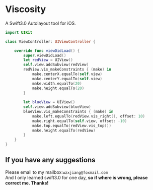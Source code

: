 # Viscosity
A Swift3.0 Autolayout tool for iOS.

```swift
import UIKit

class ViewController: UIViewController {

    override func viewDidLoad() {
        super.viewDidLoad()
        let redView = UIView()
        self.view.addSubview(redView)
        redView.vis_makeConstraints { (make) in
            make.centerX.equalTo(self.view)
            make.centerY.equalTo(self.view)
            make.width.equalTo(20)
            make.height.equalTo(20)
        }
        
        let blueView = UIView()
        self.view.addSubview(blueView)
        blueView.vis_makeConstraints { (make) in
            make.left.equalTo(redView.vis_right(), offset: 10)
            make.right.equalTo(self.view, offset: -10)
            make.top.equalTo(redView.vis_top())
            make.height.equalTo(redView)
        }
    }
}
```

## If you have any suggestions
Please email to my mailbox:`wzxjiang@foxmail.com`<br/>
And I only learned swift3.0 for one day, **so if where is wrong, please correct me. Thanks!**
